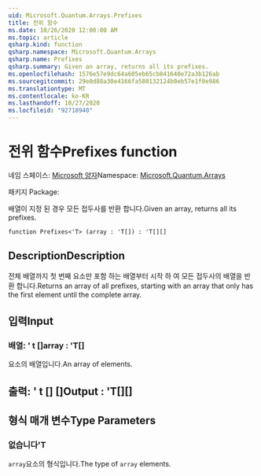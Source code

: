 ```yaml
---
uid: Microsoft.Quantum.Arrays.Prefixes
title: 전위 함수
ms.date: 10/26/2020 12:00:00 AM
ms.topic: article
qsharp.kind: function
qsharp.namespace: Microsoft.Quantum.Arrays
qsharp.name: Prefixes
qsharp.summary: Given an array, returns all its prefixes.
ms.openlocfilehash: 1576e57e9dc64a605eb65cb841640e72a3b126ab
ms.sourcegitcommit: 29e0d88a30e4166fa580132124b0eb57e1f0e986
ms.translationtype: MT
ms.contentlocale: ko-KR
ms.lasthandoff: 10/27/2020
ms.locfileid: "92718940"
---
```

# <a name="prefixes-function"></a><span data-ttu-id="dc4ee-102">전위 함수</span><span class="sxs-lookup"><span data-stu-id="dc4ee-102">Prefixes function</span></span>

<span data-ttu-id="dc4ee-103">네임 스페이스: [Microsoft 양자](xref:Microsoft.Quantum.Arrays)</span><span class="sxs-lookup"><span data-stu-id="dc4ee-103">Namespace: [Microsoft.Quantum.Arrays](xref:Microsoft.Quantum.Arrays)</span></span>

<span data-ttu-id="dc4ee-104">패키지 [](https://nuget.org/packages/)</span><span class="sxs-lookup"><span data-stu-id="dc4ee-104">Package: [](https://nuget.org/packages/)</span></span>


<span data-ttu-id="dc4ee-105">배열이 지정 된 경우 모든 접두사를 반환 합니다.</span><span class="sxs-lookup"><span data-stu-id="dc4ee-105">Given an array, returns all its prefixes.</span></span>

```qsharp
function Prefixes<'T> (array : 'T[]) : 'T[][]
```


## <a name="description"></a><span data-ttu-id="dc4ee-106">Description</span><span class="sxs-lookup"><span data-stu-id="dc4ee-106">Description</span></span>

<span data-ttu-id="dc4ee-107">전체 배열까지 첫 번째 요소만 포함 하는 배열부터 시작 하 여 모든 접두사의 배열을 반환 합니다.</span><span class="sxs-lookup"><span data-stu-id="dc4ee-107">Returns an array of all prefixes, starting with an array that only has the first element until the complete array.</span></span>

## <a name="input"></a><span data-ttu-id="dc4ee-108">입력</span><span class="sxs-lookup"><span data-stu-id="dc4ee-108">Input</span></span>

### <a name="array--t"></a><span data-ttu-id="dc4ee-109">배열: ' t []</span><span class="sxs-lookup"><span data-stu-id="dc4ee-109">array : 'T[]</span></span>

<span data-ttu-id="dc4ee-110">요소의 배열입니다.</span><span class="sxs-lookup"><span data-stu-id="dc4ee-110">An array of elements.</span></span>



## <a name="output--t"></a><span data-ttu-id="dc4ee-111">출력: ' t [] []</span><span class="sxs-lookup"><span data-stu-id="dc4ee-111">Output : 'T[][]</span></span>



## <a name="type-parameters"></a><span data-ttu-id="dc4ee-112">형식 매개 변수</span><span class="sxs-lookup"><span data-stu-id="dc4ee-112">Type Parameters</span></span>

### <a name="t"></a><span data-ttu-id="dc4ee-113">없습니다</span><span class="sxs-lookup"><span data-stu-id="dc4ee-113">'T</span></span>

<span data-ttu-id="dc4ee-114">`array`요소의 형식입니다.</span><span class="sxs-lookup"><span data-stu-id="dc4ee-114">The type of `array` elements.</span></span>